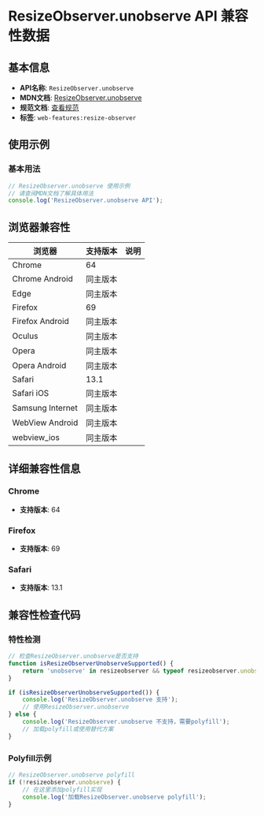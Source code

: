 # ResizeObserver.unobserve API 兼容性数据

## 基本信息

- **API名称**: `ResizeObserver.unobserve`
- **MDN文档**: [ResizeObserver.unobserve](https://developer.mozilla.org/docs/Web/API/ResizeObserver/unobserve)
- **规范文档**: [查看规范](https://drafts.csswg.org/resize-observer/#dom-resizeobserver-unobserve)
- **标签**: `web-features:resize-observer`

## 使用示例

### 基本用法

```javascript
// ResizeObserver.unobserve 使用示例
// 请查阅MDN文档了解具体用法
console.log('ResizeObserver.unobserve API');
```

## 浏览器兼容性

| 浏览器 | 支持版本 | 说明 |
|--------|----------|------|
| Chrome | 64 |  |
| Chrome Android | 同主版本 |  |
| Edge | 同主版本 |  |
| Firefox | 69 |  |
| Firefox Android | 同主版本 |  |
| Oculus | 同主版本 |  |
| Opera | 同主版本 |  |
| Opera Android | 同主版本 |  |
| Safari | 13.1 |  |
| Safari iOS | 同主版本 |  |
| Samsung Internet | 同主版本 |  |
| WebView Android | 同主版本 |  |
| webview_ios | 同主版本 |  |

## 详细兼容性信息

### Chrome

- **支持版本**: 64

### Firefox

- **支持版本**: 69

### Safari

- **支持版本**: 13.1

## 兼容性检查代码

### 特性检测

```javascript
// 检查ResizeObserver.unobserve是否支持
function isResizeObserverUnobserveSupported() {
    return 'unobserve' in resizeobserver && typeof resizeobserver.unobserve === 'function';
}

if (isResizeObserverUnobserveSupported()) {
    console.log('ResizeObserver.unobserve 支持');
    // 使用ResizeObserver.unobserve
} else {
    console.log('ResizeObserver.unobserve 不支持，需要polyfill');
    // 加载polyfill或使用替代方案
}
```

### Polyfill示例

```javascript
// ResizeObserver.unobserve polyfill
if (!resizeobserver.unobserve) {
    // 在这里添加polyfill实现
    console.log('加载ResizeObserver.unobserve polyfill');
}
```

